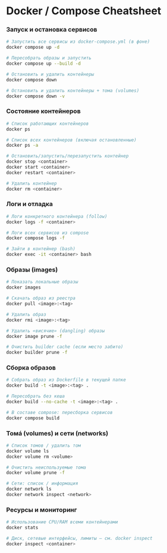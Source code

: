 # Docker / Compose Cheatsheet

### Запуск и остановка сервисов

```bash
# Запустить все сервисы из docker-compose.yml (в фоне)
docker compose up -d

# Пересобрать образы и запустить
docker compose up --build -d

# Остановить и удалить контейнеры
docker compose down

# Остановить и удалить контейнеры + тома (volumes)
docker compose down -v
```

### Состояние контейнеров

```bash
# Список работающих контейнеров
docker ps

# Список всех контейнеров (включая остановленные)
docker ps -a

# Остановить/запустить/перезапустить контейнер
docker stop <container>
docker start <container>
docker restart <container>

# Удалить контейнер
docker rm <container>
```

### Логи и отладка

```bash
# Логи конкретного контейнера (follow)
docker logs -f <container>

# Логи всех сервисов из compose
docker compose logs -f

# Зайти в контейнер (bash)
docker exec -it <container> bash
```

### Образы (images)

```bash
# Показать локальные образы
docker images

# Скачать образ из реестра
docker pull <image>:<tag>

# Удалить образ
docker rmi <image>:<tag>

# Удалить «висячие» (dangling) образы
docker image prune -f

# Очистить builder cache (если место забито)
docker builder prune -f
```

### Сборка образов

```bash
# Собрать образ из Dockerfile в текущей папке
docker build -t <image>:<tag> .

# Пересобрать без кеша
docker build --no-cache -t <image>:<tag> .

# В составе compose: пересборка сервисов
docker compose build
```

### Томá (volumes) и сети (networks)

```bash
# Список томов / удалить том
docker volume ls
docker volume rm <volume>

# Очистить неиспользуемые тома
docker volume prune -f

# Сети: список / информация
docker network ls
docker network inspect <network>
```

### Ресурсы и мониторинг

```bash
# Использование CPU/RAM всеми контейнерами
docker stats

# Диск, сетевые интерфейсы, лимиты — см. docker inspect
docker inspect <container>
```

